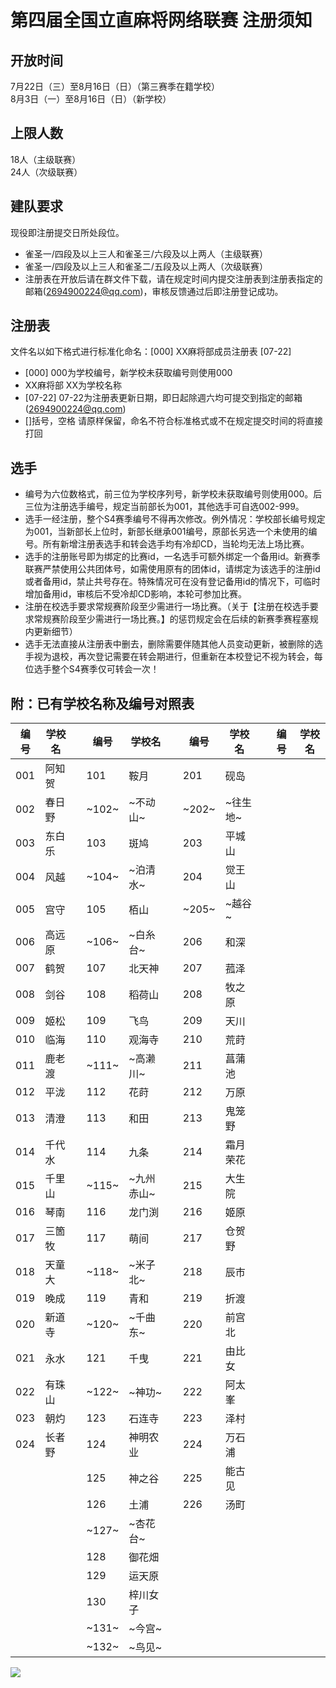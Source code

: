 # 第四届全国立直麻将网络联赛 注册须知  
  
## 开放时间
7月22日（三）至8月16日（日）（第三赛季在籍学校）  
8月3日（一）至8月16日（日）（新学校）  
  
## 上限人数
18人（主级联赛）  
24人（次级联赛）  
  
## 建队要求
现役即注册提交日所处段位。
- 雀圣一/四段及以上三人和雀圣三/六段及以上两人（主级联赛）
- 雀圣一/四段及以上三人和雀圣二/五段及以上两人（次级联赛）
- 注册表在开放后请在群文件下载，请在规定时间内提交注册表到注册表指定的邮箱(2694900224@qq.com)，审核反馈通过后即注册登记成功。
  
## 注册表
文件名以如下格式进行标准化命名：[000] XX麻将部成员注册表 [07-22]
- [000] 000为学校编号，新学校未获取编号则使用000
- XX麻将部 XX为学校名称
- [07-22] 07-22为注册表更新日期，即日起除週六均可提交到指定的邮箱(2694900224@qq.com)
- []括号，空格 请原样保留，命名不符合标准格式或不在规定提交时间的将直接打回
  
## 选手 
- 编号为六位数格式，前三位为学校序列号，新学校未获取编号则使用000。后三位为注册选手编号，规定当前部长为001，其他选手可自选002-999。
- 选手一经注册，整个S4赛季编号不得再次修改。例外情况：学校部长编号规定为001，当新部长上位时，新部长继承001编号，原部长另选一个未使用的编号。所有新增注册表选手和转会选手均有冷却CD，当轮均无法上场比赛。
- 选手的注册账号即为绑定的比赛id，一名选手可额外绑定一个备用id。新赛季联赛严禁使用公共团体号，如需使用原有的团体id，请绑定为该选手的注册id或者备用id，禁止共号存在。特殊情况可在没有登记备用id的情况下，可临时增加备用id，审核后不受冷却CD影响，本轮可参加比赛。
- 注册在校选手要求常规赛阶段至少需进行一场比赛。（关于【注册在校选手要求常规赛阶段至少需进行一场比赛。】的惩罚规定会在后续的新赛季赛程塞规内更新细节）  
- 选手无法直接从注册表中删去，删除需要伴随其他人员变动更新，被删除的选手视为退校，再次登记需要在转会期进行，但重新在本校登记不视为转会，每位选手整个S4赛季仅可转会一次！

## 附：已有学校名称及编号对照表
|编号|学校名||编号|学校名||编号|学校名||编号|学校名
|-|-|-|-|-|-|-|-|-|-|-
|001|阿知贺||101|鞍月||201|砚岛|||
|002|春日野||~102~|~不动山~||~202~|~往生地~|||
|003|东白乐||103|斑鸠||203|平城山|||
|004|风越||~104~|~泊清水~||204|觉王山|||
|005|宫守||105|栢山||~205~|~越谷~|||
|006|高远原||~106~|~白糸台~||206|和深|||
|007|鹤贺||107|北天神||207|菰泽|||
|008|剑谷||108|稻荷山||208|牧之原|||
|009|姬松||109|飞鸟||209|天川|||
|010|临海||110|观海寺||210|荒莳|||
|011|鹿老渡||~111~|~高濑川~||211|菖蒲池|||
|012|平泷||112|花莳||212|万原|||
|013|清澄||113|和田||213|鬼笼野|||
|014|千代水||114|九条||214|霜月荣花|||
|015|千里山||~115~|~九州赤山~||215|大生院|||
|016|琴南||116|龙门渕||216|姬原|||
|017|三箇牧||117|萌间||217|仓贺野|||
|018|天童大||~118~|~米子北~||218|辰市|||
|019|晚成||119|青和||219|折渡|||
|020|新道寺||~120~|~千曲东~||220|前宫北|||
|021|永水||121|千曳||221|由比女|||
|022|有珠山||~122~|~神功~||222|阿太峯|||
|023|朝灼||123|石连寺||223|泽村|||
|024|长者野||124|神明农业||224|万石浦|||
||||125|神之谷||225|能古见|||
||||126|土浦||226|汤町|||
||||~127~|~杏花台~||||||
||||128|御花畑||||||
||||129|运天原||||||
||||130|梓川女子||||||
||||~131~|~今宫~||||||
||||~132~|~鸟见~||||||

![](https://www.z4a.net/images/2020/02/08/u.png)
